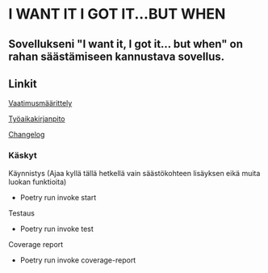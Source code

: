 # I WANT IT I GOT IT...BUT WHEN

## Sovellukseni "I want it, I got it... but when" on rahan säästämiseen kannustava sovellus.

## Linkit

[Vaatimusmäärittely](https://github.com/henniseppis/ot-harjoitustyo/blob/master/app/dokumentaatio/vaatimusmaarittely.md)

[Työaikakirjanpito](https://github.com/henniseppis/ot-harjoitustyo/blob/master/app/dokumentaatio/tyoaikakirjanpito.md)

[Changelog](https://github.com/henniseppis/ot-harjoitustyo/blob/master/app/dokumentaatio/changelog.md)


### Käskyt

Käynnistys (Ajaa kyllä tällä hetkellä vain säästökohteen lisäyksen eikä muita luokan funktioita)
 - Poetry run invoke start
 
 Testaus 
 - Poetry run invoke test

Coverage report
 - Poetry run invoke coverage-report
